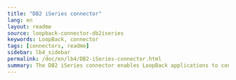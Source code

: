 ```yaml
---
title: "DB2 iSeries connector"
lang: en
layout: readme
source: loopback-connector-db2iseries
keywords: LoopBack, connector
tags: [connectors, readme]
sidebar: lb4_sidebar
permalink: /doc/en/lb4/DB2-iSeries-connector.html
summary: The DB2 iSeries connector enables LoopBack applications to connect to DB2 iSeries data sources.
---
```

